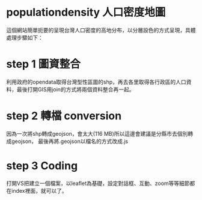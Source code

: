 # populationdensity 人口密度地圖
這個網站簡單扼要的呈現台灣人口密度的高地分布，以分層設色的方式呈現，具體處理步驟如下：
# step 1 圖資整合
利用政府的opendata取得台灣型性區圖的shp，再去各里取得各行政區的人口資料，最後打開GIS用join的方式將兩個資料整合再一起。
# step 2 轉檔 conversion
因為一次將shp轉成geojson，會太大(116 MB)所以這邊會建議是分縣市去個別轉成geojson，
最後再將.geojson以檔名的方式改成.js
# step 3 Coding 
打開VS把建立一個檔案，以leaflet為基礎，設定對話框、互動、zoom等等細節都在index裡面，就可以了。
